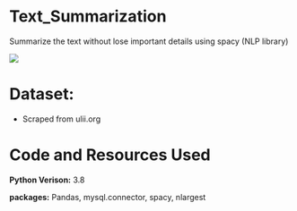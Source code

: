 # Text_Summarization
Summarize the text without lose important details using spacy (NLP library)

![](https://i.imgur.com/csNWqkU.jpeg)

# Dataset: 
- Scraped from ulii.org

# Code and Resources Used
**Python Verison:** 3.8

**packages:** Pandas, mysql.connector, spacy, nlargest
